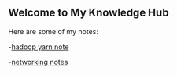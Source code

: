 

## Welcome to My Knowledge Hub

Here are some of my notes:

-[hadoop yarn note](hadoop-yarn-notes.md)

-[networking notes](networking)